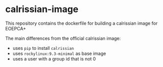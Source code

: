 # calrissian-image

This repository contains the dockerfile for building a calrissian image for EOEPCA+

The main differences from the official calrissian image: 

- uses `pip` to install `calrissian`
- uses `rockylinux:9.3-minimal` as base image
- uses a user with a group id that is not 0


